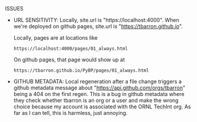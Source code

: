 ISSUES

  * URL SENSITIVITY: Locally, site.url is "https://localhost:4000". When
    we're deployed on github pages, site.url is
    "https://tbarron.github.io".

    Locally, pages are at locations like

        https://localhost:4000/pages/01_always.html

    On github pages, that page would show up at

        https://tbarron.github.io/PyBP/pages/01_always.html

  * GITHUB METADATA: Local regeneration after a file change triggers a
    github metadata message about "https://api.github.com/orgs/tbarron"
    being a 404 on the first regen. This is a bug in github metadata where
    they check whether tbarron is an org or a user and make the wrong
    choice because my account is associated with the ORNL TechInt org. As
    far as I can tell, this is harmless, just annoying.
